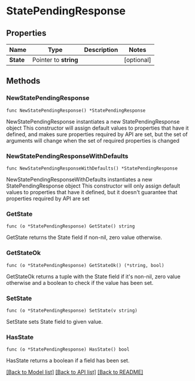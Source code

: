 # StatePendingResponse

## Properties

Name | Type | Description | Notes
------------ | ------------- | ------------- | -------------
**State** | Pointer to **string** |  | [optional] 

## Methods

### NewStatePendingResponse

`func NewStatePendingResponse() *StatePendingResponse`

NewStatePendingResponse instantiates a new StatePendingResponse object
This constructor will assign default values to properties that have it defined,
and makes sure properties required by API are set, but the set of arguments
will change when the set of required properties is changed

### NewStatePendingResponseWithDefaults

`func NewStatePendingResponseWithDefaults() *StatePendingResponse`

NewStatePendingResponseWithDefaults instantiates a new StatePendingResponse object
This constructor will only assign default values to properties that have it defined,
but it doesn't guarantee that properties required by API are set

### GetState

`func (o *StatePendingResponse) GetState() string`

GetState returns the State field if non-nil, zero value otherwise.

### GetStateOk

`func (o *StatePendingResponse) GetStateOk() (*string, bool)`

GetStateOk returns a tuple with the State field if it's non-nil, zero value otherwise
and a boolean to check if the value has been set.

### SetState

`func (o *StatePendingResponse) SetState(v string)`

SetState sets State field to given value.

### HasState

`func (o *StatePendingResponse) HasState() bool`

HasState returns a boolean if a field has been set.


[[Back to Model list]](../README.md#documentation-for-models) [[Back to API list]](../README.md#documentation-for-api-endpoints) [[Back to README]](../README.md)


